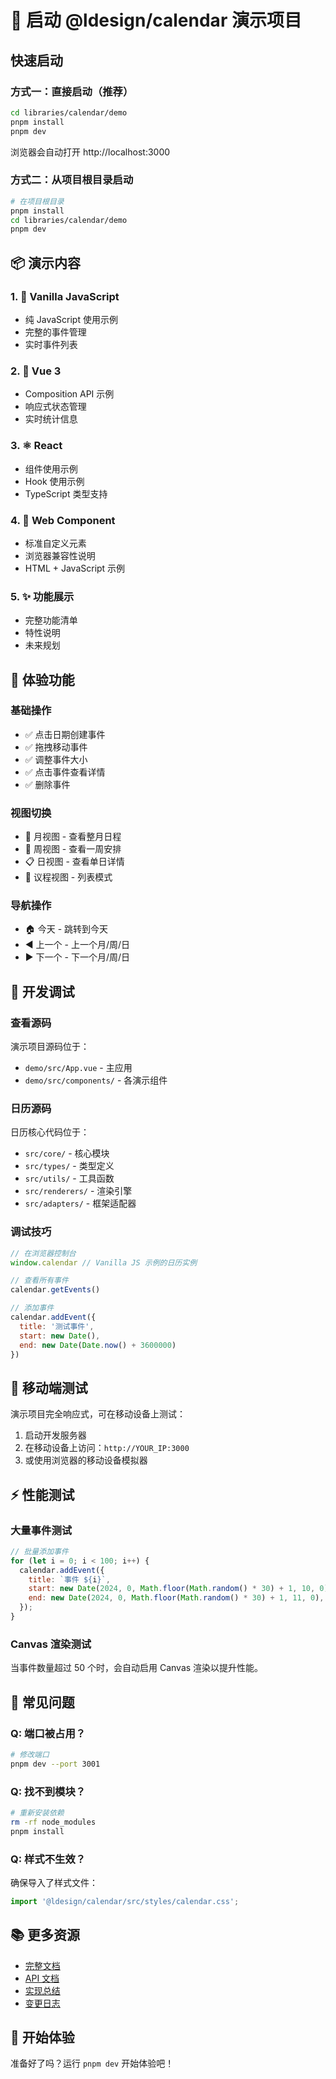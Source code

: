 # 🚀 启动 @ldesign/calendar 演示项目

## 快速启动

### 方式一：直接启动（推荐）

```bash
cd libraries/calendar/demo
pnpm install
pnpm dev
```

浏览器会自动打开 http://localhost:3000

### 方式二：从项目根目录启动

```bash
# 在项目根目录
pnpm install
cd libraries/calendar/demo
pnpm dev
```

## 📦 演示内容

### 1. 🍦 Vanilla JavaScript
- 纯 JavaScript 使用示例
- 完整的事件管理
- 实时事件列表

### 2. 💚 Vue 3
- Composition API 示例
- 响应式状态管理
- 实时统计信息

### 3. ⚛️ React
- 组件使用示例
- Hook 使用示例
- TypeScript 类型支持

### 4. 🧩 Web Component
- 标准自定义元素
- 浏览器兼容性说明
- HTML + JavaScript 示例

### 5. ✨ 功能展示
- 完整功能清单
- 特性说明
- 未来规划

## 🎯 体验功能

### 基础操作
- ✅ 点击日期创建事件
- ✅ 拖拽移动事件
- ✅ 调整事件大小
- ✅ 点击事件查看详情
- ✅ 删除事件

### 视图切换
- 📅 月视图 - 查看整月日程
- 📆 周视图 - 查看一周安排
- 📋 日视图 - 查看单日详情
- 📃 议程视图 - 列表模式

### 导航操作
- 🏠 今天 - 跳转到今天
- ◀️ 上一个 - 上一个月/周/日
- ▶️ 下一个 - 下一个月/周/日

## 🔧 开发调试

### 查看源码
演示项目源码位于：
- `demo/src/App.vue` - 主应用
- `demo/src/components/` - 各演示组件

### 日历源码
日历核心代码位于：
- `src/core/` - 核心模块
- `src/types/` - 类型定义
- `src/utils/` - 工具函数
- `src/renderers/` - 渲染引擎
- `src/adapters/` - 框架适配器

### 调试技巧
```javascript
// 在浏览器控制台
window.calendar // Vanilla JS 示例的日历实例

// 查看所有事件
calendar.getEvents()

// 添加事件
calendar.addEvent({
  title: '测试事件',
  start: new Date(),
  end: new Date(Date.now() + 3600000)
})
```

## 📱 移动端测试

演示项目完全响应式，可在移动设备上测试：

1. 启动开发服务器
2. 在移动设备上访问：`http://YOUR_IP:3000`
3. 或使用浏览器的移动设备模拟器

## ⚡ 性能测试

### 大量事件测试
```javascript
// 批量添加事件
for (let i = 0; i < 100; i++) {
  calendar.addEvent({
    title: `事件 ${i}`,
    start: new Date(2024, 0, Math.floor(Math.random() * 30) + 1, 10, 0),
    end: new Date(2024, 0, Math.floor(Math.random() * 30) + 1, 11, 0),
  });
}
```

### Canvas 渲染测试
当事件数量超过 50 个时，会自动启用 Canvas 渲染以提升性能。

## 🐛 常见问题

### Q: 端口被占用？
```bash
# 修改端口
pnpm dev --port 3001
```

### Q: 找不到模块？
```bash
# 重新安装依赖
rm -rf node_modules
pnpm install
```

### Q: 样式不生效？
确保导入了样式文件：
```javascript
import '@ldesign/calendar/src/styles/calendar.css';
```

## 📚 更多资源

- [完整文档](../README.md)
- [API 文档](../README.md#api-文档)
- [实现总结](../IMPLEMENTATION_SUMMARY.md)
- [变更日志](../CHANGELOG.md)

## 🎉 开始体验

准备好了吗？运行 `pnpm dev` 开始体验吧！

